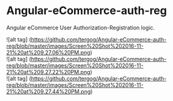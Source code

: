 # Angular-eCommerce-auth-reg
Angular eCommerce User Authorization-Registration logic.

![alt tag] (https://github.com/tergog/Angular-eCommerce-auth-reg/blob/master/images/Screen%20Shot%202016-11-21%20at%209.27.06%20PM.png)
<br />
![alt tag] (https://github.com/tergog/Angular-eCommerce-auth-reg/blob/master/images/Screen%20Shot%202016-11-21%20at%209.27.22%20PM.png)
<br />
![alt tag] (https://github.com/tergog/Angular-eCommerce-auth-reg/blob/master/images/Screen%20Shot%202016-11-21%20at%209.27.44%20PM.png)
